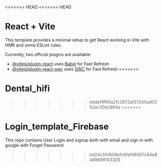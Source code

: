 <<<<<<< HEAD
<<<<<<< HEAD
# React + Vite

This template provides a minimal setup to get React working in Vite with HMR and some ESLint rules.

Currently, two official plugins are available:

- [@vitejs/plugin-react](https://github.com/vitejs/vite-plugin-react/blob/main/packages/plugin-react/README.md) uses [Babel](https://babeljs.io/) for Fast Refresh
- [@vitejs/plugin-react-swc](https://github.com/vitejs/vite-plugin-react-swc) uses [SWC](https://swc.rs/) for Fast Refresh
=======
# Dental_hifi
>>>>>>> dddef9f65a2fc2872af37b50ad0362ac30ec864a
=======
# Login_template_Firebase
This repo contains User Login and signup both with email and sign in with google with Forget Password
>>>>>>> bd24c551608efc6fef68567c84e8489699103326
